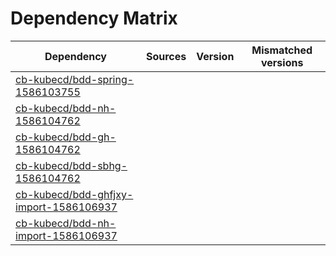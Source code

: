 # Dependency Matrix

Dependency | Sources | Version | Mismatched versions
---------- | ------- | ------- | -------------------
[cb-kubecd/bdd-spring-1586103755](https://github.com/cb-kubecd/bdd-spring-1586103755.git) |  | []() | 
[cb-kubecd/bdd-nh-1586104762](https://github.com/cb-kubecd/bdd-nh-1586104762.git) |  | []() | 
[cb-kubecd/bdd-gh-1586104762](https://github.com/cb-kubecd/bdd-gh-1586104762.git) |  | []() | 
[cb-kubecd/bdd-sbhg-1586104762](https://github.com/cb-kubecd/bdd-sbhg-1586104762.git) |  | []() | 
[cb-kubecd/bdd-ghfjxy-import-1586106937](https://github.com/cb-kubecd/bdd-ghfjxy-import-1586106937.git) |  | []() | 
[cb-kubecd/bdd-nh-import-1586106937](https://github.com/cb-kubecd/bdd-nh-import-1586106937.git) |  | []() | 

